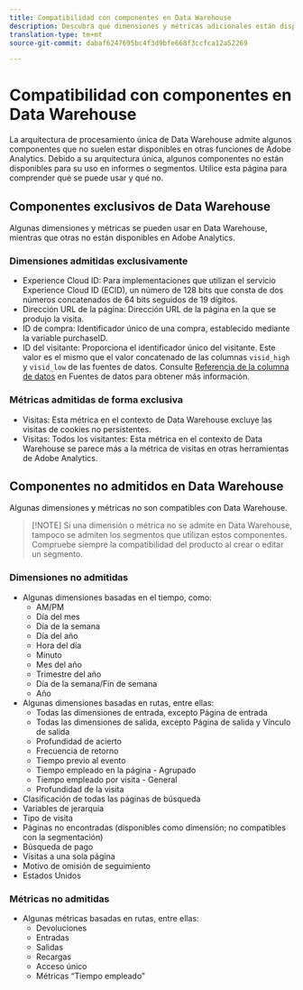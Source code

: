 ```yaml
---
title: Compatibilidad con componentes en Data Warehouse
description: Descubra qué dimensiones y métricas adicionales están disponibles en Data Warehouse y qué otras no se admiten.
translation-type: tm+mt
source-git-commit: dabaf6247695bc4f3d9bfe668f3ccfca12a52269

---
```



# Compatibilidad con componentes en Data Warehouse

La arquitectura de procesamiento única de Data Warehouse admite algunos componentes que no suelen estar disponibles en otras funciones de Adobe Analytics. Debido a su arquitectura única, algunos componentes no están disponibles para su uso en informes o segmentos. Utilice esta página para comprender qué se puede usar y qué no.

## Componentes exclusivos de Data Warehouse

Algunas dimensiones y métricas se pueden usar en Data Warehouse, mientras que otras no están disponibles en Adobe Analytics.

### Dimensiones admitidas exclusivamente

* Experience Cloud ID: Para implementaciones que utilizan el servicio Experience Cloud ID (ECID), un número de 128 bits que consta de dos números concatenados de 64 bits seguidos de 19 dígitos.
* Dirección URL de la página: Dirección URL de la página en la que se produjo la visita.
* ID de compra: Identificador único de una compra, establecido mediante la variable purchaseID.
* ID del visitante: Proporciona el identificador único del visitante. Este valor es el mismo que el valor concatenado de las columnas `visid_high` y `visid_low` de las fuentes de datos. Consulte [Referencia de la columna de datos](../analytics-data-feed/c-df-contents/datafeeds-reference.md) en Fuentes de datos para obtener más información.

### Métricas admitidas de forma exclusiva

* Visitas: Esta métrica en el contexto de Data Warehouse excluye las visitas de cookies no persistentes.
* Visitas: Todos los visitantes: Esta métrica en el contexto de Data Warehouse se parece más a la métrica de visitas en otras herramientas de Adobe Analytics.

## Componentes no admitidos en Data Warehouse

Algunas dimensiones y métricas no son compatibles con Data Warehouse.

>[!NOTE] Si una dimensión o métrica no se admite en Data Warehouse, tampoco se admiten los segmentos que utilizan estos componentes. Compruebe siempre la compatibilidad del producto al crear o editar un segmento.

### Dimensiones no admitidas

* Algunas dimensiones basadas en el tiempo, como:
   * AM/PM
   * Día del mes
   * Día de la semana
   * Día del año
   * Hora del día
   * Minuto
   * Mes del año
   * Trimestre del año
   * Día de la semana/Fin de semana
   * Año
* Algunas dimensiones basadas en rutas, entre ellas:
   * Todas las dimensiones de entrada, excepto Página de entrada
   * Todas las dimensiones de salida, excepto Página de salida y Vínculo de salida
   * Profundidad de acierto
   * Frecuencia de retorno
   * Tiempo previo al evento
   * Tiempo empleado en la página - Agrupado
   * Tiempo empleado por visita - General
   * Profundidad de la visita
* Clasificación de todas las páginas de búsqueda
* Variables de jerarquía
* Tipo de visita
* Páginas no encontradas (disponibles como dimensión; no compatibles con la segmentación)
* Búsqueda de pago
* Visitas a una sola página
* Motivo de omisión de seguimiento
* Estados Unidos

### Métricas no admitidas

* Algunas métricas basadas en rutas, entre ellas:
   * Devoluciones
   * Entradas
   * Salidas
   * Recargas
   * Acceso único
   * Métricas “Tiempo empleado”
